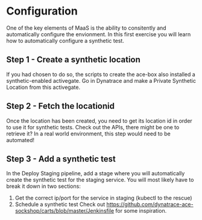 # Configuration
One of the key elements of MaaS is the ability to consitently and automatically configure the envionment.
In this first exercise you will learn how to automatically configure a synthetic test.

## Step 1 - Create a synthetic location
If you had chosen to do so, the scripts to create the ace-box also installed a synthetic-enabled activegate.
Go in Dynatrace and make a Private Synthetic Location from this activegate.

## Step 2 - Fetch the locationid
Once the location has been created, you need to get its location id in order to use it for synthetic tests.
Check out the APIs, there might be one to retrieve it?
In a real world environment, this step would need to be automated!

## Step 3 - Add a synthetic test
In the Deploy Staging pipeline, add a stage where you will automatically create the synthetic test for the staging service.
You will most likely have to break it down in two sections:
1. Get the correct ip/port for the service in staging (kubectl to the rescue)
2. Schedule a synthetic test
Check out https://github.com/dynatrace-ace-sockshop/carts/blob/master/Jenkinsfile for some inspiration.